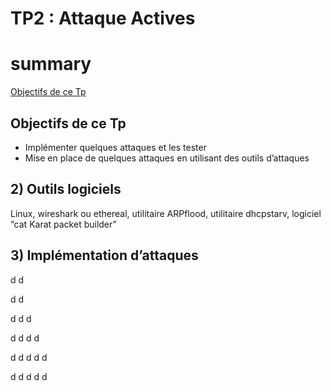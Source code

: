 # TP2 : Attaque Actives
# summary
[Objectifs de ce Tp](#objectifs-de-ce-tp)


## Objectifs de ce Tp

- Implémenter quelques attaques et les tester
- Mise en place de quelques attaques en utilisant des outils d’attaques

## 2) Outils logiciels

Linux, wireshark ou ethereal, utilitaire ARPflood, utilitaire dhcpstarv, logiciel “cat Karat packet
builder”

## 3) Implémentation d’attaques







d
d

d
d



d
d
d

d
d
d
d

d
d
d
d
d

d
d
d
d
d
